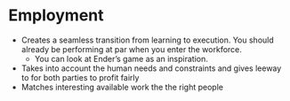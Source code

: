 
# Employment

- Creates a seamless transition from learning to execution. You should already be performing at par when you enter the workforce.
	- You can look at Ender’s game as an inspiration.
- Takes into account the human needs and constraints and gives leeway to for both parties to profit fairly
- Matches interesting available work the the right people